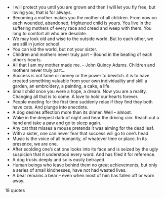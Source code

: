  - I will protect you until you are grown and then I will let you fly free, but loving you, that is for always.
 - Becoming a mother makes you the mother of all children. From now on each wounded, abandoned, frightened child is yours. You live in the suffering mothers of every race and creed and weep with them. You long to comfort all who are desolate.
 - We may look old and wise to the outside world. But to each other, we are still in junior school.
 - You can kid the world, but not your sister.
 - Children and mothers never truly part – Bound in the beating of each other’s hearts.
 - All that I am my mother made me. – John Quincy Adams. Children and mothers never truly part...
 - Success is not fame or money or the power to bewitch. it is to have created something valuable from your own individuality and skill a garden, an embroidery, a painting, a cake, a life.
 - Small child once you were a hope, a dream. Now you are a reality. Changing all that is to come. A love to hold our hearts forever.
 - People meeting for the first time suddenly relax if they find they both have cats. And plunge into anecdote.
 - A dog desires affection more than its dinner. Well – almost.
 - Wake in the deepest dark of night and hear the driving rain. Reach out a hand and take a paw and go to sleep again.
 - Any cat that misses a mouse pretends it was aiming for the dead leaf.
 - With a sister, one can never fear that success will go to one’s head.
 - Music is the voice of all humanity, of whatever time or place. In its presence, we are one.
 - After scolding one’s cat one looks into its face and is seized by the ugly suspicion that it understood every word. And has filed it for reference.
 - A dog trusts deeply and so is easily betrayed.
 - Human beings who leave behind them no great achievements, but only a series of small kindnesses, have not had wasted lives.
 - A bear remains a bear – even when most of him has fallen off or worn away.

18 quotes